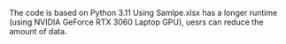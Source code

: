The code is based on Python 3.11
Using Samlpe.xlsx has a longer runtime (using NVIDIA GeForce RTX 3060 Laptop GPU), uesrs can reduce the amount of data.
